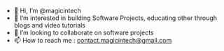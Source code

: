 - 👋 Hi, I’m @magicintech
- 👀 I’m interested in building Software Projects, educating other through blogs and video tutorials
- 💞️ I’m looking to collaborate on software projects 
- 📫 How to reach me : contact.magicintech@gmail.com
